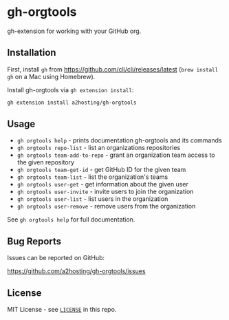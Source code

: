 # gh-orgtools

gh-extension for working with your GitHub org.

## Installation

First, install `gh` from <https://github.com/cli/cli/releases/latest> (`brew
install gh` on a Mac using Homebrew).

Install gh-orgtools via `gh extension install`:

```sh
gh extension install a2hosting/gh-orgtools
```

## Usage

- `gh orgtools help`             - prints documentation gh-orgtools and its commands
- `gh orgtools repo-list`        - list an organizations repositories
- `gh orgtools team-add-to-repo` - grant an organization team access to the given repository
- `gh orgtools team-get-id`      - get GitHub ID for the given team
- `gh orgtools team-list`        - list the organization's teams
- `gh orgtools user-get`         - get information about the given user
- `gh orgtools user-invite`      - invite users to join the organization
- `gh orgtools user-list`        - list users in the organization
- `gh orgtools user-remove`      - remove users from the organization

See `gh orgtools help` for full documentation.

## Bug Reports

Issues can be reported on GitHub:

<https://github.com/a2hosting/gh-orgtools/issues>

## License

MIT License - see [`LICENSE`](./LICENSE) in this repo.
